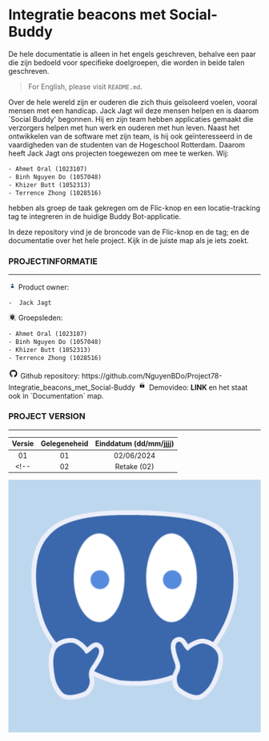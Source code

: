 # Integratie beacons met Social-Buddy 

De hele documentatie is alleen in het engels geschreven, behalve een paar die zijn bedoeld voor specifieke doelgroepen, die worden in beide talen geschreven. <br>
> For English, please visit `README.md`.

Over de hele wereld zijn er ouderen die zich thuis geïsoleerd voelen, vooral mensen met een handicap. Jack Jagt wil deze mensen helpen en is daarom `Social Buddy' begonnen. Hij en zijn team hebben applicaties gemaakt die verzorgers helpen met hun werk en ouderen met hun leven. Naast het ontwikkelen van de software met zijn team, is hij ook geïnteresseerd in de vaardigheden van de studenten van de Hogeschool Rotterdam. Daarom heeft Jack Jagt ons projecten toegewezen om mee te werken. Wij: <br>

    - Ahmet Oral (1023107)
    - Binh Nguyen Do (1057048)
    - Khizer Butt (1052313)
    - Terrence Zhong (1028516)
    
hebben als groep de taak gekregen om de Flic-knop en een locatie-tracking tag te integreren in de huidige Buddy Bot-applicatie.

In deze repository vind je de broncode van de Flic-knop en de tag; en de documentatie over het hele project. Kijk in de juiste map als je iets zoekt.

### PROJECTINFORMATIE
---

<img src="./README_media/po-vector-graphics.jpg" alt="po-vector-graphics" width="16"/> 
Product owner: <br>

	-  Jack Jagt


<img src="./README_media/team-vector-graphics.jpg" alt="team-vector-graphics" width="16"/> 
Groepsleden: <br>

    - Ahmet Oral (1023107)
    - Binh Nguyen Do (1057048)
    - Khizer Butt (1052313)
    - Terrence Zhong (1028516)


<img src="./README_media/GitHub-Logo.png" alt="github-logo" width="20"/> 
Github repository: https://github.com/NguyenBDo/Project78-Integratie_beacons_met_Social-Buddy

<img src="./README_media/Video_img.jpg" alt="video-vector-graphics" width="20"/> 
Demovideo: <b> LINK </b> en het staat ook in `Documentation` map.

### PROJECT VERSION
---
| Versie 	| Gelegeneheid 	| Einddatum (dd/mm/jjjj)    |
| :-------:	| :-----------:	| :-----------------------: |
| 01		| 		01		| 02/06/2024 				|
<!-- | 02  	 	| Retake (02)   | 30/06/2024				| -->



<center>
    <img src= "./README_media/Social_Buddy-logo.png" width= "1000" alt= "social-buddy-avatar-logo"> 
</center>